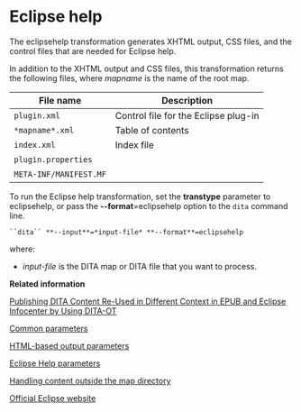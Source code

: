 # Eclipse help

The eclipsehelp transformation generates XHTML output, CSS files, and the control files that are needed for Eclipse help.

In addition to the XHTML output and CSS files, this transformation returns the following files, where *mapname* is the name of the root map.

|File name|Description|
|---------|-----------|
|`plugin.xml`|Control file for the Eclipse plug-in|
|`*mapname*.xml`|Table of contents|
|`index.xml`|Index file|
|`plugin.properties`| |
|`META-INF/MANIFEST.MF`| |

To run the Eclipse help transformation, set the **transtype** parameter to eclipsehelp, or pass the **--format**=eclipsehelp option to the `dita` command line.

```
``dita`` **--input**=*input-file* **--format**=eclipsehelp
```

where:

-   *input-file* is the DITA map or DITA file that you want to process.

**Related information**  


[Publishing DITA Content Re-Used in Different Context in EPUB and Eclipse Infocenter by Using DITA-OT](https://www.oxygenxml.com/events/2014/dita-ot_day.html#Publishing_DITA_content_re-used_in_different_context)

[Common parameters](parameters-base.md)

[HTML-based output parameters](parameters-base-html.md)

[Eclipse Help parameters](parameters-eclipsehelp.md)

[Handling content outside the map directory](generate-copy-outer.md)

[Official Eclipse website](http://www.eclipse.org)

